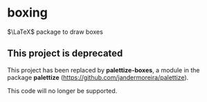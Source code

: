 # boxing
$\LaTeX$ package to draw boxes

## This project is deprecated
This project has been replaced by **palettize-boxes**, a module in the package **palettize** (https://github.com/jandermoreira/palettize).

This code will no longer be supported.